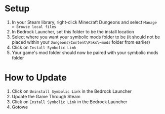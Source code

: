 ﻿# Setup
1. In your Steam library, right-click Minecraft Dungeons and select `Manage > Browse local files`
2. In Bedrock Launcher, set this folder to be the install location
3. Select where you want your symbolic mods folder to be (it should not be placed within your `Dungeons\Content\Paks\~mods` folder from earlier)
4. Click on `Install Symbolic Link`
5. Your game's mod folder should now be paired with your symbolic mods folder

# How to Update
1. Click on `Uninstall Symbolic Link` in the Bedrock Launcher
2. Update the Game Through Steam
3. Click on `Install Symbolic Link` in the Bedrock Launcher
4. Gotowe